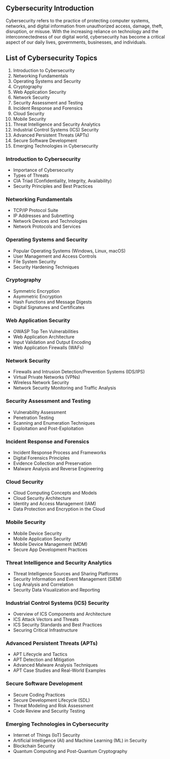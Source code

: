 ## Cybersecurity Introduction

Cybersecurity refers to the practice of protecting computer systems, networks, and digital information from unauthorized access, damage, theft, disruption, or misuse. With the increasing reliance on technology and the interconnectedness of our digital world, cybersecurity has become a critical aspect of our daily lives, governments, businesses, and individuals.

## List of Cybersecurity Topics

1. Introduction to Cybersecurity
2. Networking Fundamentals
3. Operating Systems and Security
4. Cryptography
5. Web Application Security
6. Network Security
7. Security Assessment and Testing
8. Incident Response and Forensics
9. Cloud Security
10. Mobile Security
11. Threat Intelligence and Security Analytics
12. Industrial Control Systems (ICS) Security
13. Advanced Persistent Threats (APTs)
14. Secure Software Development
15. Emerging Technologies in Cybersecurity

### Introduction to Cybersecurity

- Importance of Cybersecurity
- Types of Threats
- CIA Triad (Confidentiality, Integrity, Availability)
- Security Principles and Best Practices

### Networking Fundamentals

- TCP/IP Protocol Suite
- IP Addresses and Subnetting
- Network Devices and Technologies
- Network Protocols and Services

### Operating Systems and Security

- Popular Operating Systems (Windows, Linux, macOS)
- User Management and Access Controls
- File System Security
- Security Hardening Techniques

### Cryptography

- Symmetric Encryption
- Asymmetric Encryption
- Hash Functions and Message Digests
- Digital Signatures and Certificates

### Web Application Security

- OWASP Top Ten Vulnerabilities
- Web Application Architecture
- Input Validation and Output Encoding
- Web Application Firewalls (WAFs)

### Network Security

- Firewalls and Intrusion Detection/Prevention Systems (IDS/IPS)
- Virtual Private Networks (VPNs)
- Wireless Network Security
- Network Security Monitoring and Traffic Analysis

### Security Assessment and Testing

- Vulnerability Assessment
- Penetration Testing
- Scanning and Enumeration Techniques
- Exploitation and Post-Exploitation

### Incident Response and Forensics

- Incident Response Process and Frameworks
- Digital Forensics Principles
- Evidence Collection and Preservation
- Malware Analysis and Reverse Engineering

### Cloud Security

- Cloud Computing Concepts and Models
- Cloud Security Architecture
- Identity and Access Management (IAM)
- Data Protection and Encryption in the Cloud

### Mobile Security

- Mobile Device Security
- Mobile Application Security
- Mobile Device Management (MDM)
- Secure App Development Practices

### Threat Intelligence and Security Analytics

- Threat Intelligence Sources and Sharing Platforms
- Security Information and Event Management (SIEM)
- Log Analysis and Correlation
- Security Data Visualization and Reporting

### Industrial Control Systems (ICS) Security

- Overview of ICS Components and Architecture
- ICS Attack Vectors and Threats
- ICS Security Standards and Best Practices
- Securing Critical Infrastructure

### Advanced Persistent Threats (APTs)

- APT Lifecycle and Tactics
- APT Detection and Mitigation
- Advanced Malware Analysis Techniques
- APT Case Studies and Real-World Examples

### Secure Software Development

- Secure Coding Practices
- Secure Development Lifecycle (SDL)
- Threat Modeling and Risk Assessment
- Code Review and Security Testing

### Emerging Technologies in Cybersecurity

- Internet of Things (IoT) Security
- Artificial Intelligence (AI) and Machine Learning (ML) in Security
- Blockchain Security
- Quantum Computing and Post-Quantum Cryptography
